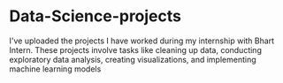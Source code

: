 # Data-Science-projects
I've uploaded the projects I have worked during my internship with Bhart Intern. These projects involve tasks like cleaning up data, conducting exploratory data analysis, creating visualizations, and implementing machine learning models
